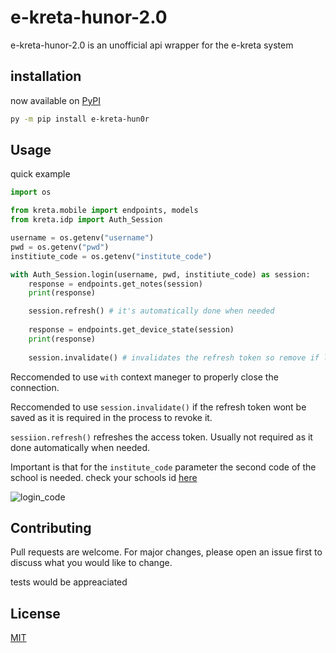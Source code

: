 # e-kreta-hunor-2.0

e-kreta-hunor-2.0 is an unofficial api wrapper for the e-kreta system

## installation

now available on [PyPI](https://pypi.org/project/e-kreta-hun0r/)

```bash
py -m pip install e-kreta-hun0r
```

## Usage

quick example

```python
import os

from kreta.mobile import endpoints, models
from kreta.idp import Auth_Session

username = os.getenv("username")
pwd = os.getenv("pwd")
institiute_code = os.getenv("institute_code")

with Auth_Session.login(username, pwd, institiute_code) as session:
    response = endpoints.get_notes(session)
    print(response)

    session.refresh() # it's automatically done when needed
  
    response = endpoints.get_device_state(session)
    print(response)
  
    session.invalidate() # invalidates the refresh token so remove if login is saved


```

Reccomended to use `with` context maneger to properly close the connection.

Reccomended to use `session.invalidate()` if the refresh token wont be saved as it is required in the process to revoke it.

`sessiion.refresh()` refreshes the access token. Usually not required as it done automatically when needed.

Important is that for the `institute_code` parameter the second code of the school is needed. 
check your schools id [here](https://intezmenykereso.e-kreta.hu/)

![login_code](https://github.com/hun0r/e-kreta-hun0r-2.0/blob/main/image/README/login_code.png?raw=true)

## Contributing

Pull requests are welcome. For major changes, please open an issue first
to discuss what you would like to change.

tests would be appreaciated

## License

[MIT](https://choosealicense.com/licenses/mit/)
